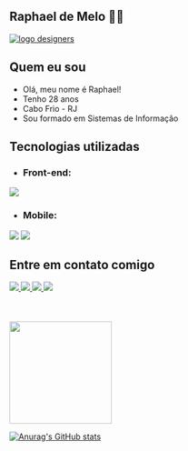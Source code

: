 ## Raphael de Melo 👨‍💻

<div><a href='https://www.hit-counts.com/'><img src='http://www.hit-counts.com/counter.php?t=MTQ2MTA2MA==' border='0' alt='logo designers'></a></div>

## Quem eu sou

- Olá, meu nome é Raphael! <br>
- Tenho 28 anos <br>
- Cabo Frio - RJ<br>
- Sou formado em Sistemas de Informação

## Tecnologias utilizadas

- ### Front-end: <br>

<div>
 <img src="https://img.shields.io/badge/React-20232A?style=for-the-badge&logo=react&logoColor=61DAFB" />
 <div>
 
- ### Mobile:<br>
<div>
<img src="https://img.shields.io/badge/React_Native-20232A?style=for-the-badge&logo=react&logoColor=61DAFB"/>
<img src="https://img.shields.io/badge/Expo-1B1F23?style=for-the-badge&logo=expo&logoColor=white" />
<div>
 
## Entre em contato comigo

<div>

  <a href="https://www.linkedin.com/in/raphaeldemelo/" alt="LinkedIn" target="_blank">
    <img src="https://img.shields.io/badge/LinkedIn-0077B5?style=for-the-badge&logo=linkedin&logoColor=white" />
  </a>
  
  <a href="https://www.instagram.com/raphaeldemelo_/" alt="Instagram" target="_blank">
    <img src="https://img.shields.io/badge/Instagram-E4405F?style=for-the-badge&logo=instagram&logoColor=white" />
  </a>
  

  <a href="mailto:raphaeldemelosoares@hotmail.com">
    <img src="https://img.shields.io/badge/Microsoft_Outlook-0078D4?style=for-the-badge&logo=microsoft-outlook&logoColor=white">
  </a>
  
<a href="https://web.whatsapp.com/send?phone=+5521993509588" alt="WhatsApp" target="_blank">
    <img src="https://img.shields.io/badge/WhatsApp-25D366?style=for-the-badge&logo=whatsapp&logoColor=white" />
  </a>

  </div>
  
  <br>
  <br>
  <br>


<div>
  <a href="https://github.com/raphaeldemelo">
  <img height="180em" src="https://github-readme-stats.vercel.app/api/top-langs/?username=raphaeldemelo&layout=compact&langs_count=7&theme=dark"/>
   
   ![Anurag's GitHub stats](https://github-readme-stats.vercel.app/api?username=raphaeldemelo&theme=dark&show_icons=true)
</div>
